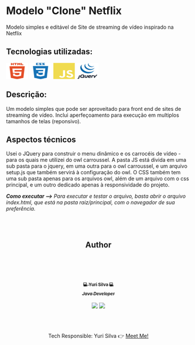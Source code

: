 # Modelo "Clone" Netflix
Modelo simples e editável de Site de streaming de vídeo inspirado na Netflix

## Tecnologias utilizadas:

<img align="center" alt="HTML5" height="45" width="60" src="https://github.com/devicons/devicon/blob/master/icons/html5/html5-plain-wordmark.svg"> <img align="center" alt="CSS3" height="45" width="60" src="https://github.com/devicons/devicon/blob/master/icons/css3/css3-plain-wordmark.svg"> <img align="center" alt="JS" height="45" width="60" src="https://github.com/devicons/devicon/blob/master/icons/javascript/javascript-plain.svg"> <img align="center" alt="JQuery" height="45" width="60" src="https://github.com/devicons/devicon/blob/master/icons/jquery/jquery-original-wordmark.svg"> 

## Descrição:

<p>
Um modelo simples que pode ser aproveitado para front end de sites de streaming de vídeo. Inclui aperfeçoamento para execução em multiplos tamanhos de telas (reponsivo).
</p>

## Aspectos técnicos

<p>
Usei o JQuery para construir o menu dinâmico e os carrocéis de vídeo - para os quais me utilizei do owl carroussel. A pasta JS está divida em uma sub pasta para o jquery, em uma outra para o owl carroussel, e um arquivo setup.js que também servirá à configuração do owl. O CSS também tem uma sub pasta apenas para os arquivos owl, além de um arquivo com o css principal, e um outro dedicado apenas à responsividade do projeto.
</p>

<p><b><em>Como executar --></em></b> <em>Para executar e testar o arquivo, basta abrir o arquivo index.html, que está na pasta raiz/principal, com o navegador de sua preferência.</em></p>

<br><br>

<h2 id="Author" align="center">Author</h2>
<div align="center">
	<br><br>
<a href="https://www.linkedin.com/in/yuri-silva-09539713a/">
 <img style="border-radius: 50%;" src="https://media-exp1.licdn.com/dms/image/C4E03AQF1YAqVYl1J-w/profile-displayphoto-shrink_800_800/0/1576322800107?e=1644451200&v=beta&t=wmnMDEyJxIjbyrnfDC320KZO7ZtOM95CfdyaxB8OpEw" width="150px;" alt=""/>
 <br>
	
 <sub><b>💻 Yuri Silva 💻<br> <i>Java Developer</i></b></sub></a> <a href="https://www.linkedin.com/in/yuri-silva-09539713a/" title="YuriSilva"></a>
 <br><br>
	<a href="https://www.linkedin.com/in/yuri-silva-09539713a/"> <img src="https://img.shields.io/badge/Linkedin-Yuri%20Silva-blue"></a>
	<a href="mailto:yurikgs@outlook.com"> <img src="https://img.shields.io/badge/Mail-Yuri%20Silva-brightgreen"></a>
 <div>
	 
 <br><br>

<div align="center">
Tech Responsible: Yuri Silva 👉 <a href="https://www.linkedin.com/in/yuri-silva-dev/">Meet Me!</a>
</div>
	
	
	
